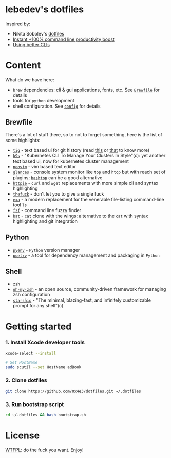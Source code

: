 # lebedev's dotfiles

Inspired by:
* Nikita Sobolev's [dotfiles](https://github.com/sobolevn/dotfiles)
* [Instant +100% command line productivity boost](https://dev.to/sobolevn/instant-100-command-line-productivity-boost)
* [Using better CLIs](https://dev.to/sobolevn/using-better-clis-6o8)

# Content

What do we have here:

* `brew` dependencies: cli & gui applications, fonts, etc. See [`Brewfile`](./Brewfile) for details
* tools for `python` development
* shell configuration. See [`config`](./config/) for details

## Brewfile

There's a lot of stuff there, so to not to forget something, here is the list of some highlights:

* [`tig`](https://github.com/jonas/tig) - text based ui for git history (read [this](https://habr.com/ru/articles/337644/) or [that](https://jonas.github.io/tig/) to know more)
* [`k9s`](https://k9scli.io) - "Kubernetes CLI To Manage Your Clusters In Style"(c): yet another text based ui, now for kubernetes cluster management
* [`neovim`](https://neovim.io) - vim based text editor
* [`glances`](https://github.com/nicolargo/glances) - console system monitor like `top` and `htop` but with reach set of plugins; [`bashtop`](https://github.com/aristocratos/bashtop) can be a good alternative
* [`httpie`](https://httpie.io/docs/cli/main-features) - `curl` and `wget` replacements with more simple cli and syntax highlighting
* [`thefuck`](https://github.com/nvbn/thefuck) - don't let you to give a single fuck
* [`exa`](https://github.com/ogham/exa) - a modern replacement for the venerable file-listing command-line tool `ls`
* [`fzf`](https://github.com/junegunn/fzf) - command line fuzzy finder
* [`bat`](https://github.com/sharkdp/bat) - `cat` clone with the wings: alternative to the `cat` with syntax highlighting and git integration

## Python

* [`pyenv`](https://github.com/pyenv/pyenv) - `Python` version manager
* [`poetry`](https://python-poetry.org/docs/) - a tool for dependency management and packaging in `Python`

## Shell

* `zsh`
* [`oh-my-zsh`](http://ohmyz.sh/) - an open source, community-driven framework for managing zsh configuration
* [`starship`](https://starship.rs/) - "The minimal, blazing-fast, and infinitely customizable prompt for any shell"(c)

# Getting started

### 1. Install Xcode developer tools

```bash
xcode-select --install

# Set HostName
sudo scutil --set HostName adBook
```

### 2. Clone dotfiles

```bash
git clone https://github.com/0x4e3/dotfiles.git ~/.dotfiles
```

### 3. Run bootstrap script

```bash
cd ~/.dotfiles && bash bootstrap.sh
```

# License

[WTFPL](./LICENSE): do the fuck you want. Enjoy!

